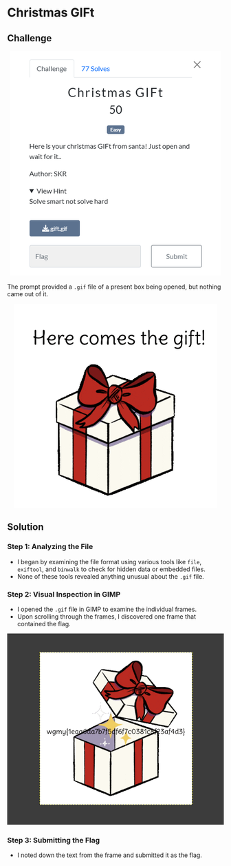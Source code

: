 # Christmas GIFt

## Challenge

<p align= "center">
  <img src = "https://github.com/batricha/CTF-Writeups/blob/main/WGMY2024/Misc/Christmas%20GIFt/gift1.png" alt="Challenge Image">
</p>


The prompt provided a `.gif` file of a present box being opened, but nothing came out of it.

<p align= "center">
  <img src = "https://github.com/batricha/CTF-Writeups/blob/main/WGMY2024/Misc/Christmas%20GIFt/gift3.png" alt="Challenge Image">
</p>

## Solution

### Step 1: Analyzing the File
- I began by examining the file format using various tools like `file`, `exiftool`, and `binwalk` to check for hidden data or embedded files.
- None of these tools revealed anything unusual about the `.gif` file.

### Step 2: Visual Inspection in GIMP
- I opened the `.gif` file in GIMP to examine the individual frames.
- Upon scrolling through the frames, I discovered one frame that contained the flag.

<p align= "center">
  <img src = "https://github.com/batricha/CTF-Writeups/blob/main/WGMY2024/Misc/Christmas%20GIFt/gift2.png" alt="Flag Image">
</p>

### Step 3: Submitting the Flag
- I noted down the text from the frame and submitted it as the flag.

